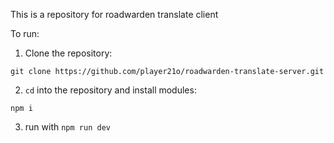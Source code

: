 This is a repository for roadwarden translate client

To run:

1. Clone the repository:

```
git clone https://github.com/player21o/roadwarden-translate-server.git
```

2. `cd` into the repository and install modules:

```
npm i
```

3. run with `npm run dev`

